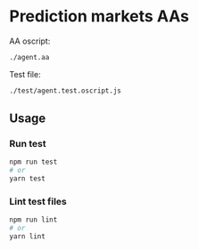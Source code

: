 # Prediction markets AAs

AA oscript:

```bash
./agent.aa
```

Test file:

```bash
./test/agent.test.oscript.js
```

## Usage

### Run test

```bash
npm run test
# or
yarn test
```

### Lint test files

```bash
npm run lint
# or
yarn lint
```

